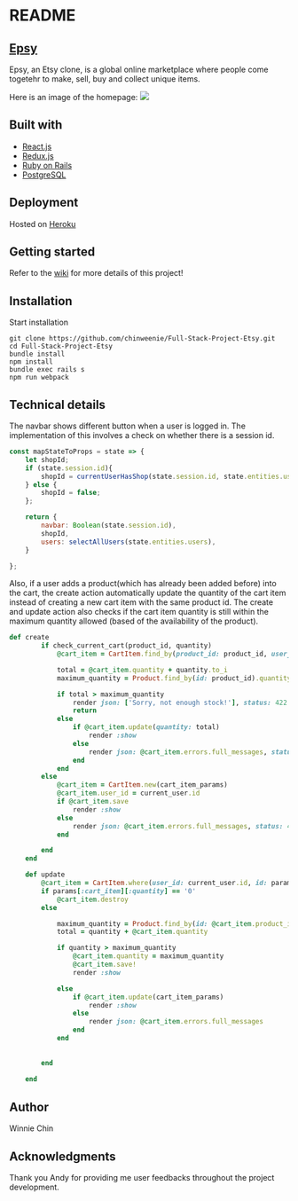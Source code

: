 # README

[Epsy](https://myepsy.herokuapp.com)
---
Epsy, an Etsy clone, is a global online marketplace where people come togetehr to make, sell, buy and collect unique items.

Here is an image of the homepage:
<img src="https://user-images.githubusercontent.com/47359683/64884297-f1fdf600-d693-11e9-84f5-a4b7fd92b6bf.png"/>

<h2>Built with</h2>

<ul>
  <li><a href="https://reactjs.org/">React.js</a></li>
  <li><a href="https://redux.js.org/">Redux.js</a></li>
  <li><a href="https://guides.rubyonrails.org/">Ruby on Rails</a></li>
  <li><a href="https://www.postgresql.org/">PostgreSQL</a></li>
</ul>

<h2>Deployment</h2>
Hosted on <a href="https://myepsy.herokuapp.com">Heroku</a>

<h2>Getting started</h2>
Refer to the <a href="https://github.com/chinweenie/Full-Stack-Project-Etsy/wiki">wiki</a> for more details of this project!

<h2>Installation</h2>
Start installation

```
git clone https://github.com/chinweenie/Full-Stack-Project-Etsy.git
cd Full-Stack-Project-Etsy
bundle install
npm install
bundle exec rails s
npm run webpack
```
<h2>Technical details</h2>
The navbar shows different button when a user is logged in. The implementation of this involves a check on whether there is a
session id.

```javascript
const mapStateToProps = state => {
    let shopId;
    if (state.session.id){
        shopId = currentUserHasShop(state.session.id, state.entities.users)
    } else {
        shopId = false;
    };

    return {
        navbar: Boolean(state.session.id),
        shopId,
        users: selectAllUsers(state.entities.users),
    }
  
};
```

Also, if a user adds a product(which has already been added before) into the cart, the create action automatically update the quantity of the cart item instead of creating a new cart item with the same product id. The create and update action also checks if the cart item quantity is still within the maximum quantity allowed (based of the availability of the product). 

```ruby
def create
        if check_current_cart(product_id, quantity)
            @cart_item = CartItem.find_by(product_id: product_id, user_id: current_user.id)

            total = @cart_item.quantity + quantity.to_i
            maximum_quantity = Product.find_by(id: product_id).quantity 

            if total > maximum_quantity
                render json: ['Sorry, not enough stock!'], status: 422 
                return 
            else
                if @cart_item.update(quantity: total)
                    render :show
                else
                    render json: @cart_item.errors.full_messages, status: 422
                end
            end
        else
            @cart_item = CartItem.new(cart_item_params)
            @cart_item.user_id = current_user.id
            if @cart_item.save
                render :show
            else
                render json: @cart_item.errors.full_messages, status: 422
            end

        end
    end

    def update
        @cart_item = CartItem.where(user_id: current_user.id, id: params[:id]).first
        if params[:cart_item][:quantity] == '0'
            @cart_item.destroy 
        else

            maximum_quantity = Product.find_by(id: @cart_item.product_id).quantity  
            total = quantity + @cart_item.quantity 

            if quantity > maximum_quantity 
                @cart_item.quantity = maximum_quantity
                @cart_item.save!  
                render :show   

            else         
                if @cart_item.update(cart_item_params)
                    render :show
                else
                    render json: @cart_item.errors.full_messages
                end
            end
            
            
        end
        
    end

```

<h2>Author</h2>
Winnie Chin

<h2>Acknowledgments</h2>
Thank you Andy for providing me user feedbacks throughout the project development.








